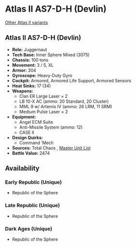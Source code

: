 # Atlas II AS7-D-H (Devlin) 

[Other Atlas II variants](../atlas_ii.md) 

## Atlas II AS7-D-H (Devlin) 

- **Role:** Juggernaut 
- **Tech Base:** Inner Sphere Mixed (3075) 
- **Chassis:** 100 tons 
- **Movement:** 3 / 5, XL 
- **Armor:** 304 
- **Gyroscope:** Heavy-Duty Gyro 
- **Cockpit:** Armored, Armored Life Support, Armored Sensors 
- **Heat Sinks:** 17 (34) 
- **Weapons:** 
  - Clan ER Large Laser × 2 
  - LB 10-X AC (ammo: 20 Standard, 20 Cluster) 
  - MML 9 w/ Artemis IV (ammo: 26 LRM, 11 SRM) 
  - Medium Pulse Laser × 2 
- **Equipment:** 
  - Angel ECM Suite 
  - Anti-Missile System (ammo: 12) 
  - CASE II 
- **Design Quirks:** 
  - Command ’Mech 
- **Sources:** Total Chaos , [Master Unit List](http://masterunitlist.info/Unit/Details/7398/atlas-ii-as7-d-h-devlin) 
- **Battle Value:** 2474 

## Availability 

### Early Republic (Unique) 

- Republic of the Sphere 

### Late Republic (Unique) 

- Republic of the Sphere 

### Dark Ages (Unique) 

- Republic of the Sphere 

